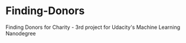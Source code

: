# Finding-Donors
Finding Donors for Charity - 3rd project for Udacity's Machine Learning Nanodegree
